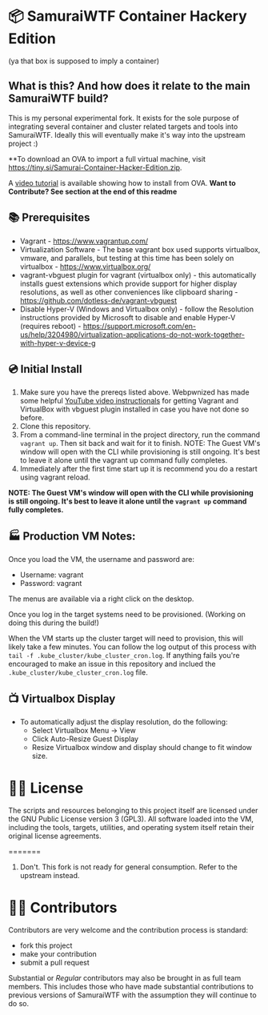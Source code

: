 # 📦 SamuraiWTF Container Hackery Edition
(ya that box is supposed to imply a container)

## What is this? And how does it relate to the main SamuraiWTF build?
This is my personal experimental fork. It exists for the sole purpose of integrating several container and cluster related
targets and tools into SamuraiWTF. Ideally this will eventually make it's way into the upstream project :)

**To download an OVA to import a full virtual machine, visit https://tiny.si/Samurai-Container-Hacker-Edition.zip. 

A [video tutorial](https://www.youtube.com/watch?v=3a3qOFubfGg) is available showing how to install from OVA.
**Want to Contribute? See section at the end of this readme**

## 📚 Prerequisites
- Vagrant - https://www.vagrantup.com/
- Virtualization Software - The base vagrant box used supports virtualbox, vmware, and parallels, but testing at this time has been solely on virtualbox - https://www.virtualbox.org/
- vagrant-vbguest plugin for vagrant (virtualbox only) - this automatically installs guest extensions which provide support for higher display resolutions, as well as other conveniences like clipboard sharing - https://github.com/dotless-de/vagrant-vbguest
- Disable Hyper-V (Windows and Virtualbox only) - follow the Resolution instructions provided by Microsoft to disable and enable Hyper-V (requires reboot) - https://support.microsoft.com/en-us/help/3204980/virtualization-applications-do-not-work-together-with-hyper-v-device-g

## 💿 Initial Install
1. Make sure you have the prereqs listed above. Webpwnized has made some helpful [YouTube video instructionals](https://www.youtube.com/watch?v=MCqpTpxNSlA&list=PLZOToVAK85Mru8ye3up3VR_jXms56OFE5) for getting Vagrant and VirtualBox  with vbguest plugin installed in case you have not done so before.
2. Clone this repository.
3. From a command-line terminal in the project directory, run the command `vagrant up`. Then sit back and wait for it to finish. NOTE: The Guest VM's window will open with the CLI while provisioning is still ongoing. It's best to leave it alone until the vagrant up command fully completes.
4. Immediately after the first time start up it is recommend you do a restart using vagrant reload.

**NOTE: The Guest VM's window will open with the CLI while provisioning is still ongoing. It's best to leave it alone until the `vagrant up` command fully completes.**

## 🏭 Production VM Notes:
Once you load the VM, the username and password are:

- Username: vagrant
- Password: vagrant

The menus are available via a right click on the desktop.

Once you log in the target systems need to be provisioned. (Working on doing this during the build!)

When the VM starts up the cluster target will need to provision, this will likely take a few minutes.
You can follow the log output of this process with `tail -f .kube_cluster/kube_cluster_cron.log`. If anything
fails you're encouraged to make an issue in this repository and inclued the `.kube_cluster/kube_cluster_cron.log` file.

## 📺 Virtualbox Display
- To automatically adjust the display resolution, do the following:
	- Select Virtualbox Menu -> View
	- Click Auto-Resize Guest Display
	- Resize Virtualbox window and display should change to fit window size.

# 👨‍💼 License
The scripts and resources belonging to this project itself are licensed under the GNU Public License version 3 (GPL3).
All software loaded into the VM, including the tools, targets, utilities, and operating system itself retain their original license agreements.

=======
1. Don't. This fork is not ready for general consumption. Refer to the upstream instead.

# 👷‍♀️ Contributors
Contributors are very welcome and the contribution process is standard:

  * fork this project
  * make your contribution
  * submit a pull request
  
Substantial or *Regular* contributors may also be brought in as full team members. This includes those who have made substantial contributions to previous versions of SamuraiWTF with the assumption they will continue to do so.

